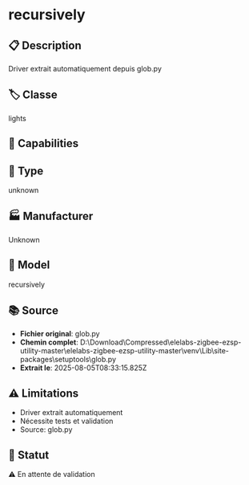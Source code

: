 # recursively

## 📋 Description
Driver extrait automatiquement depuis glob.py

## 🏷️ Classe
lights

## 🔧 Capabilities


## 📡 Type
unknown

## 🏭 Manufacturer
Unknown

## 📱 Model
recursively

## 📚 Source
- **Fichier original**: glob.py
- **Chemin complet**: D:\Download\Compressed\elelabs-zigbee-ezsp-utility-master\elelabs-zigbee-ezsp-utility-master\venv\Lib\site-packages\setuptools\glob.py
- **Extrait le**: 2025-08-05T08:33:15.825Z

## ⚠️ Limitations
- Driver extrait automatiquement
- Nécessite tests et validation
- Source: glob.py

## 🚀 Statut
⚠️ En attente de validation
